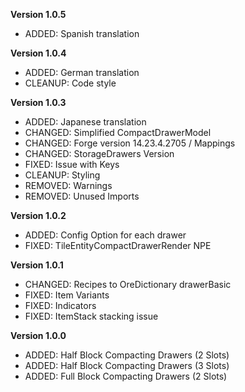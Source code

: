 **Version 1.0.5**
+ ADDED: Spanish translation

**Version 1.0.4**
+ ADDED: German translation
+ CLEANUP: Code style

**Version 1.0.3**
+ ADDED: Japanese translation
+ CHANGED: Simplified CompactDrawerModel
+ CHANGED: Forge version 14.23.4.2705 / Mappings
+ CHANGED: StorageDrawers Version
+ FIXED: Issue with Keys
+ CLEANUP: Styling
+ REMOVED: Warnings
+ REMOVED: Unused Imports

**Version 1.0.2**
+ ADDED: Config Option for each drawer
+ FIXED: TileEntityCompactDrawerRender NPE

**Version 1.0.1**
+ CHANGED: Recipes to OreDictionary drawerBasic
+ FIXED: Item Variants
+ FIXED: Indicators
+ FIXED: ItemStack stacking issue

**Version 1.0.0**
+ ADDED: Half Block Compacting Drawers (2 Slots)
+ ADDED: Half Block Compacting Drawers (3 Slots)
+ ADDED: Full Block Compacting Drawers (2 Slots)
